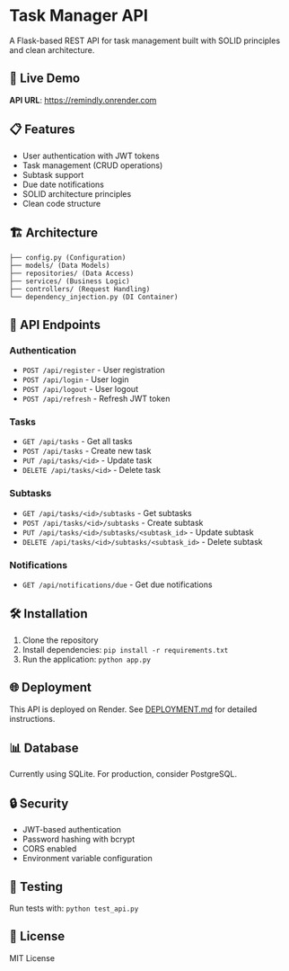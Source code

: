 # Task Manager API

A Flask-based REST API for task management built with SOLID principles and clean architecture.

## 🚀 Live Demo

**API URL**: https://remindly.onrender.com

## 📋 Features

- User authentication with JWT tokens
- Task management (CRUD operations)
- Subtask support
- Due date notifications
- SOLID architecture principles
- Clean code structure

## 🏗️ Architecture

```
├── config.py (Configuration)
├── models/ (Data Models)
├── repositories/ (Data Access)
├── services/ (Business Logic)
├── controllers/ (Request Handling)
└── dependency_injection.py (DI Container)
```

## 🔧 API Endpoints

### Authentication
- `POST /api/register` - User registration
- `POST /api/login` - User login
- `POST /api/logout` - User logout
- `POST /api/refresh` - Refresh JWT token

### Tasks
- `GET /api/tasks` - Get all tasks
- `POST /api/tasks` - Create new task
- `PUT /api/tasks/<id>` - Update task
- `DELETE /api/tasks/<id>` - Delete task

### Subtasks
- `GET /api/tasks/<id>/subtasks` - Get subtasks
- `POST /api/tasks/<id>/subtasks` - Create subtask
- `PUT /api/tasks/<id>/subtasks/<subtask_id>` - Update subtask
- `DELETE /api/tasks/<id>/subtasks/<subtask_id>` - Delete subtask

### Notifications
- `GET /api/notifications/due` - Get due notifications

## 🛠️ Installation

1. Clone the repository
2. Install dependencies: `pip install -r requirements.txt`
3. Run the application: `python app.py`

## 🌐 Deployment

This API is deployed on Render. See [DEPLOYMENT.md](DEPLOYMENT.md) for detailed instructions.

## 📊 Database

Currently using SQLite. For production, consider PostgreSQL.

## 🔒 Security

- JWT-based authentication
- Password hashing with bcrypt
- CORS enabled
- Environment variable configuration

## 🧪 Testing

Run tests with: `python test_api.py`

## 📝 License

MIT License 